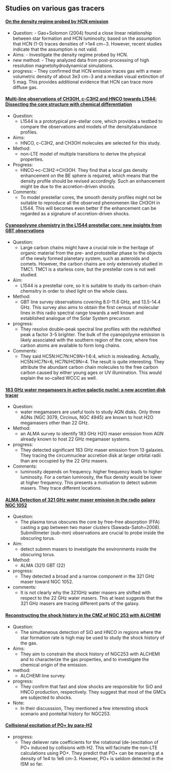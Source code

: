 ## Studies on various gas tracers

#### [On the density regime probed by HCN emission ](https://ui.adsabs.harvard.edu/abs/2021arXiv211205543J/abstract)
- Question:
        - Gao+Solomon (2004) found a close linear relationship between star formation and HCN luminosity, based on the assumption that HCN (1-0) traces densities of >1e4 cm−3. However, recent studies indicate that the assumption is not valid.	
- Aims:
        - Investigate the density regime probed by HCN. 
- new method:
        - They analyzed data from post-processing of high resolution magnetohydrodynamical simulations.
- progress:
        - They confirmed that HCN emission traces gas with a mean volumetric density of about 3e3 cm−3 and a median visual extinction of 5 mag. This provides additional evidence that HCN can trace more diffuse gas. 

#### [Multi-line observations of CH3OH, c-C3H2 and HNCO towards L1544: Dissecting the core structure with chemical differentiation](https://arxiv.org/abs/2205.09806)
- Question:
	- L1544 is a prototypical pre-stellar core, which provides a testbed to compare the observations and models of the density/abundance profiles.
- Aims:
	- HNCO, c-C3H2, and CH3OH molecules are selected for this study.
- Method:
	- non-LTE model of multiple transitions to derive the physical properties. 
- Progress:
	- HNCO->c-C3H2->CH3OH. They find that a local gas density enhancement on the BE sphere is required, which means that the density profile should be revised accordingly. Such an enhancement might be due to the accretion-driven shocks.
- Comments:
	- To model prestellar cores, the smooth density profiles might not be suitable to reproduce all the observed phenomenen like CH3OH in L1544. This will becomes even better if the enhancement can be regarded as a signature of accretion-driven shocks.


#### [Cyanopolyyne chemistry in the L1544 prestellar core: new insights from GBT observations](https://arxiv.org/abs/2301.10106)
- Question:
  - Large carbon chains might have a crucial role in the heritage of organic material from the pre- and protostellar phase to the objects of the newly formed planetary system, such as asteroids and comets. However, the carbon chains are only extensively studied in TMC1. TMC1 is a starless core, but the prestellar core is not well studied. 
- Aim:
  - L1544 is a prestellar core, so it is suitable to study its carbon-chain chemsitry in order to shed light on the whole class.
- Method:
  - GBT line survey observations covering 8.0-11.6 GHz, and 13.5-14.4 GHz. This survey also aims to obtain the first census of molecular lines in this radio spectral range towards a well known and established analogue of the Solar System precursor.
- progress:
  - They resolve double-peak spectral line profiles with the redshifted peak a factor 3-5 brighter. The bulk of the cyanopolyyne emission is likely associated with the southern region of the core, where free carbon atoms are available to form long chains.
- Comments:
  - They said HC5N:HC7N:HC9N=1:6:4, which is misleading. Actually, HC5N:HC7N=6, HC7N/HC9N=4. The result is quite interesting. They attribute the abundant carbon chain molecules to the free carbon carbon caused by either young ages or UV illumination. This would explain the so-called WCCC as well.


#### [183 GHz water megamasers in active galactic nuclei: a new accretion disk tracer](https://arxiv.org/abs/2302.02572)
- Question:
  - water megamasers are useful tools to study AGN disks. Only three AGNs (NGC 3079, Circinus, NGC 4945) are known to host H2O megamasers other than 22 GHz. 
- Method:
  -  an ALMA survey to identify 183 GHz H2O maser emission from AGN
already known to host 22 GHz megamaser systems.
- progress:
  - They detected significant 183 GHz maser emission from 13 galaxies. They tracing the circumnuclear accretion disk at larger orbital radii than are occupied by the 22 GHz masers.
- Comments:
  - luminosity depends on frequency. higher frequency leads to higher luminosity. For a certain luminosity, the flux density would be lower at higher frequency. This presents a motivation to detect submm masers.  They trace different locations.


#### [ALMA Detection of 321 GHz water maser emission in the radio galaxy NGC 1052](https://arxiv.org/abs/2302.04211)
- Question:
  - The plasma torus obscures the core by free–free absorption (FFA) casting a gap between two maser clusters (Sawada-Satoh+2008). Submillimeter (sub-mm) observations are crucial to probe inside the obscuring torus.
- Aim:
  - detect submm masers to investigate the environments inside the obscuring torus.
- Method:
  - ALMA (321) GBT (22)
- progress:
  - They detected a broad and a narrow component in the 321 GHz maser toward NGC 1052. 
- comments:
  - It is not clearly why the 321GHz water masers are shifted with respect to the 22 GHz water masers. This at least suggests that the 321 GHz masers are tracing different parts of the galaxy.



#### [Reconstructing the shock history in the CMZ of NGC 253 with ALCHEMI](https://arxiv.org/abs/2303.12685)
- Question:
  - The simultaneous detection of SiO and HNCO in regions where the star formation rate is high may be used to study the shock history of the gas.
- Aims:
  - They aim to constrain the shock history of NGC253 with ALCHEMI and to characterize the gas properties, and to investigate the chemical origin of the emission.
- method:
  - ALCHEMI line survey.
- progress:
  - They confirm that fast and slow shocks are responsible for SiO and HNCO production, respectively. They suggest that most of the GMCs are subjected to shocks.
- Note:
  - In their discusssion, They mentioned a few interesting shock scenario and ponteital history for NGC253.


#### [Collisional excitation of PO+ by para-H2](https://arxiv.org/abs/2310.08052)
- progress:
  - They deliever rate coefficients for the rotational (de-)excitation of PO+ induced by collisions with H2. This will facinate the non-LTE calculations using PO+. They predict that PO+ can be masering at a density of 1e4 to 1e6 cm-3. However, PO+ is seldom detected in the ISM so far.